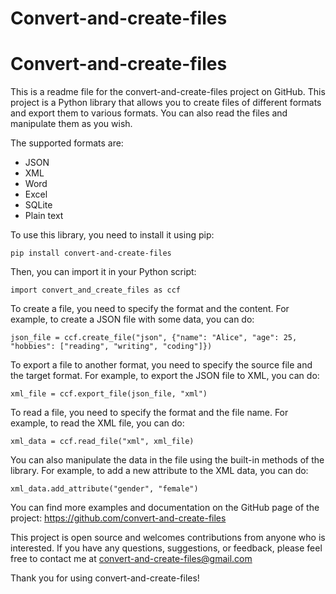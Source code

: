# Convert-and-create-files

# Convert-and-create-files

This is a readme file for the convert-and-create-files project on GitHub. This project is a Python library that allows you to create files of different formats and export them to various formats. You can also read the files and manipulate them as you wish.

The supported formats are:

- JSON
- XML
- Word
- Excel
- SQLite
- Plain text

To use this library, you need to install it using pip:

`pip install convert-and-create-files`

Then, you can import it in your Python script:

`import convert_and_create_files as ccf`

To create a file, you need to specify the format and the content. For example, to create a JSON file with some data, you can do:

`json_file = ccf.create_file("json", {"name": "Alice", "age": 25, "hobbies": ["reading", "writing", "coding"]})`

To export a file to another format, you need to specify the source file and the target format. For example, to export the JSON file to XML, you can do:

`xml_file = ccf.export_file(json_file, "xml")`

To read a file, you need to specify the format and the file name. For example, to read the XML file, you can do:

`xml_data = ccf.read_file("xml", xml_file)`

You can also manipulate the data in the file using the built-in methods of the library. For example, to add a new attribute to the XML data, you can do:

`xml_data.add_attribute("gender", "female")`

You can find more examples and documentation on the GitHub page of the project: https://github.com/convert-and-create-files

This project is open source and welcomes contributions from anyone who is interested. If you have any questions, suggestions, or feedback, please feel free to contact me at convert-and-create-files@gmail.com

Thank you for using convert-and-create-files!
